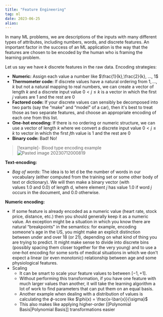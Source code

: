 ```yaml
---
title: "Feature Engineering"
tag: ml
date: 2023-06-25
alias:
---
```


In many ML problems, we are descriptions of the inputs with many different types of attributes, including numbers, words, and discrete features. An important factor in the success of an ML application is the way that the features are chosen to be encoded by the human who is framing the learning problem. 

Let us say we have $k$ discrete features in the raw data. Encoding strategies:
- **Numeric:** Assign each value a number like $\frac{1}{k},\frac{2}{k}, ..., 1$
- **Thermometer code:** If discrete values have a natural ordering from $1, ..., k$ but not a natural mapping to real numbers, we can create a vector of length $k$ and a discrete input value $0 < j \leq k$ is a vector in which the first $j$ values are $1$ and the rest are $0$
- **Factored code:** If your discrete values can sensibly be decomposed into two parts (say the “make" and “model" of a car), then it's best to treat those as two separate features, and choose an appropriate encoding of each one from this list.
- **One-hot encoding:** If there is no ordering or numeric structure, we can use a vector of length $k$ where we convert a discrete input value $0 < j \leq k$ to vector in which the first $j$th value is $1$ and the rest are $0$
- **Binary code:** Bad! No!

>[!example]- Blood type encoding example
>![Pasted image 20230712000819](Pasted%20image%2020230712000819.png)

**Text-encoding:**
- _Bag of words_: The idea is to let d be the number of words in our vocabulary (either computed from the training set or some other body of text or dictionary). We will then make a binary vector (with values 1.0 and 0.0) of length d, where element $j$ has value 1.0 if word $j$ occurs in the document, and 0.0 otherwise.

**Numeric encoding:**
- If some feature is already encoded as a numeric value (heart rate, stock price, distance, etc.) then you should generally keep it as a numeric value. An exception might be a situation in which you know there are natural “breakpoints" in the semantics: for example, encoding someone's age in the US, you might make an explicit distinction between under and over 18 (or 21), depending on what kind of thing you are trying to predict. It might make sense to divide into discrete bins (possibly spacing them closer together for the very young) and to use a one-hot encoding for some sorts of medical situations in which we don't expect a linear (or even monotonic) relationship between age and some physiological features.
- Scaling
	- It can be smart to scale your feature values to between $[-1, +1]$. 
	- Without performing this transformation, if you have one feature with much larger values than another, it will take the learning algorithm a lot of work to find parameters that can put them on an equal basis.
	- Another example when dealing with a distribution of values is calculating the $\phi$-score like $\phi(x) = \frac{x-\bar{x}}{\sigma}$
	- This also makes like applying higher-order [[Polynomial Basis|Polynomial Basis]] transformations easier